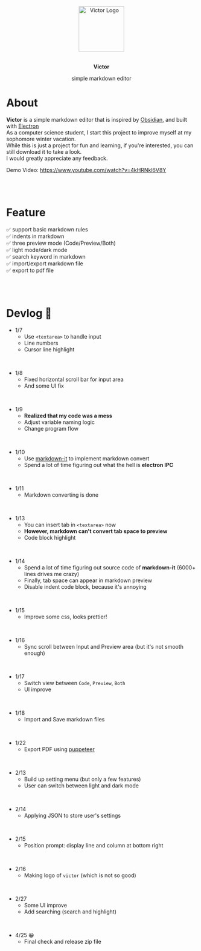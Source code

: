 <div align="center">
  <img alt="Victor Logo" src="https://github.com/Tanimal19/Victor/blob/2780a488d727fe62bc0f57a9ab6769f92bfcdbf7/Logo(no%20text).svg" width="120px">
  <br>
  <br>
  <strong>
    <p>Victor</p>
  </strong>
  <p>
    simple markdown editor
  </p>
</div>

# About

**Victor** is a simple markdown editor that is inspired by [Obsidian](https://obsidian.md/), and built with [Electron](https://www.electronjs.org/)  
As a computer science student, I start this project to improve myself at my sophomore winter vacation.  
While this is just a project for fun and learning, if you're interested, you can still download it to take a look.  
I would greatly appreciate any feedback.

Demo Video: <https://www.youtube.com/watch?v=4kHRNkl6V8Y>

<br>
<br>

# Feature

✅ support basic markdown rules  
✅ indents in markdown  
✅ three preview mode (Code/Preview/Both)  
✅ light mode/dark mode  
✅ search keyword in markdown  
✅ import/export markdown file  
✅ export to pdf file  

<br>
<br>

# Devlog 📝

- 1/7
  - Use `<textarea>` to handle input
  - Line numbers
  - Cursor line highlight
<br>

- 1/8
  - Fixed horizontal scroll bar for input area
  - And some UI fix
<br>

- 1/9
  - **Realized that my code was a mess**
  - Adjust variable naming logic
  - Change program flow
<br>

- 1/10
  - Use [markdown-it](https://github.com/markdown-it/markdown-it) to implement markdown convert
  - Spend a lot of time figuring out what the hell is **electron IPC**
<br>

- 1/11
  - Markdown converting is done
<br>

- 1/13
  - You can insert tab in `<textarea>` now
  - **However, markdown can't convert tab space to preview**
  - Code block highlight
<br>

- 1/14
  - Spend a lot of time figuring out source code of **markdown-it** (6000+ lines drives me crazy)
  - Finally, tab space can appear in markdown preview
  - Disable indent code block, because it's annoying
<br>

- 1/15
  - Improve some css, looks prettier!
<br>

- 1/16
  - Sync scroll between Input and Preview area (but it's not smooth enough)
<br>

- 1/17
  - Switch view between `Code`, `Preview`, `Both`
  - UI improve
<br>

- 1/18
  - Import and Save markdown files
<br>

- 1/22
  - Export PDF using [puppeteer](https://pptr.dev/api/puppeteer.page.pdf)
<br>

- 2/13
  - Build up setting menu (but only a few features)
  - User can switch between light and dark mode
<br>

- 2/14
  - Applying JSON to store user's settings
<br>

- 2/15
  - Position prompt: display line and column at bottom right
<br>

- 2/16
  - Making logo of `victor` (which is not so good)
<br>

- 2/27
  - Some UI improve
  - Add searching (search and highlight)
<br>

- 4/25 😀
  - Final check and release zip file
